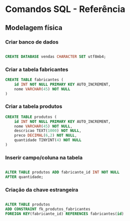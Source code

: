 # Comandos SQL - Referência

## Modelagem física

### Criar banco de dados

```sql

CREATE DATABASE vendas CHARACTER SET utf8mb4;

```

### Criar a tabela fabricantes

```sql
CREATE TABLE fabricantes (
    id INT NOT NULL PRIMARY KEY AUTO_INCREMENT,
    nome VARCHAR(45) NOT NULL
)
```

### Criar a tabela produtos

```sql
CREATE TABLE produtos (
    id INT NOT NULL PRIMARY KEY AUTO_INCREMENT,
    nome VARCHAR(45) NOT NULL,
    descricao TEXT(1000) NOT NULL,
    preco DECIMAL(6,2) NOT NULL,
    quantidade TINYINT(4) NOT NULL
)
```
### Inserir campo/coluna na tabela

```sql

ALTER TABLE produtos ADD fabricante_id INT NOT NULL
AFTER quantidade;

```
### Criação da chave estrangeira

```sql

ALTER TABLE produtos
ADD CONSTRAINT fk_produtos_fabricantes
FOREIGN KEY(fabricante_id) REFERENCES fabricantes(id)

```

